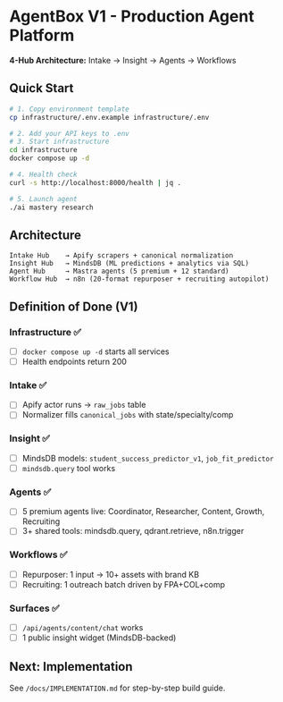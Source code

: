 # AgentBox V1 - Production Agent Platform

**4-Hub Architecture:** Intake → Insight → Agents → Workflows

## Quick Start

```bash
# 1. Copy environment template
cp infrastructure/.env.example infrastructure/.env

# 2. Add your API keys to .env
# 3. Start infrastructure
cd infrastructure
docker compose up -d

# 4. Health check
curl -s http://localhost:8000/health | jq .

# 5. Launch agent
./ai mastery research
```

## Architecture

```
Intake Hub    → Apify scrapers + canonical normalization
Insight Hub   → MindsDB (ML predictions + analytics via SQL)
Agent Hub     → Mastra agents (5 premium + 12 standard)
Workflow Hub  → n8n (20-format repurposer + recruiting autopilot)
```

## Definition of Done (V1)

### Infrastructure ✅
- [ ] `docker compose up -d` starts all services
- [ ] Health endpoints return 200

### Intake ✅
- [ ] Apify actor runs → `raw_jobs` table
- [ ] Normalizer fills `canonical_jobs` with state/specialty/comp

### Insight ✅
- [ ] MindsDB models: `student_success_predictor_v1`, `job_fit_predictor`
- [ ] `mindsdb.query` tool works

### Agents ✅
- [ ] 5 premium agents live: Coordinator, Researcher, Content, Growth, Recruiting
- [ ] 3+ shared tools: mindsdb.query, qdrant.retrieve, n8n.trigger

### Workflows ✅
- [ ] Repurposer: 1 input → 10+ assets with brand KB
- [ ] Recruiting: 1 outreach batch driven by FPA+COL+comp

### Surfaces ✅
- [ ] `/api/agents/content/chat` works
- [ ] 1 public insight widget (MindsDB-backed)

## Next: Implementation

See `/docs/IMPLEMENTATION.md` for step-by-step build guide.
